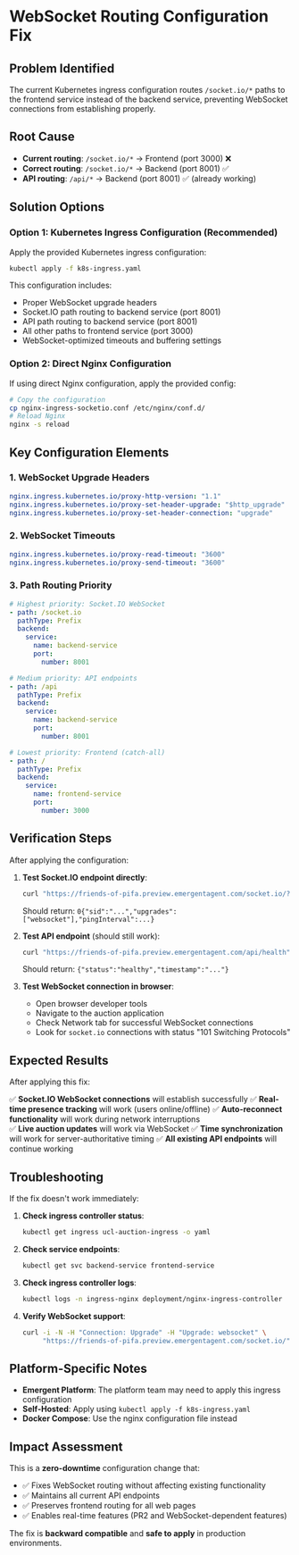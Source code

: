 # WebSocket Routing Configuration Fix

## Problem Identified
The current Kubernetes ingress configuration routes `/socket.io/*` paths to the frontend service instead of the backend service, preventing WebSocket connections from establishing properly.

## Root Cause
- **Current routing**: `/socket.io/*` → Frontend (port 3000) ❌
- **Correct routing**: `/socket.io/*` → Backend (port 8001) ✅
- **API routing**: `/api/*` → Backend (port 8001) ✅ (already working)

## Solution Options

### Option 1: Kubernetes Ingress Configuration (Recommended)

Apply the provided Kubernetes ingress configuration:

```bash
kubectl apply -f k8s-ingress.yaml
```

This configuration includes:
- Proper WebSocket upgrade headers
- Socket.IO path routing to backend service (port 8001)
- API path routing to backend service (port 8001)
- All other paths to frontend service (port 3000)
- WebSocket-optimized timeouts and buffering settings

### Option 2: Direct Nginx Configuration

If using direct Nginx configuration, apply the provided config:

```bash
# Copy the configuration
cp nginx-ingress-socketio.conf /etc/nginx/conf.d/
# Reload Nginx
nginx -s reload
```

## Key Configuration Elements

### 1. WebSocket Upgrade Headers
```yaml
nginx.ingress.kubernetes.io/proxy-http-version: "1.1"
nginx.ingress.kubernetes.io/proxy-set-header-upgrade: "$http_upgrade"
nginx.ingress.kubernetes.io/proxy-set-header-connection: "upgrade"
```

### 2. WebSocket Timeouts
```yaml
nginx.ingress.kubernetes.io/proxy-read-timeout: "3600"
nginx.ingress.kubernetes.io/proxy-send-timeout: "3600"
```

### 3. Path Routing Priority
```yaml
# Highest priority: Socket.IO WebSocket
- path: /socket.io
  pathType: Prefix
  backend:
    service:
      name: backend-service
      port:
        number: 8001

# Medium priority: API endpoints  
- path: /api
  pathType: Prefix
  backend:
    service:
      name: backend-service
      port:
        number: 8001

# Lowest priority: Frontend (catch-all)
- path: /
  pathType: Prefix
  backend:
    service:
      name: frontend-service
      port:
        number: 3000
```

## Verification Steps

After applying the configuration:

1. **Test Socket.IO endpoint directly**:
   ```bash
   curl "https://friends-of-pifa.preview.emergentagent.com/socket.io/?EIO=4&transport=polling"
   ```
   Should return: `0{"sid":"...","upgrades":["websocket"],"pingInterval":...}`

2. **Test API endpoint** (should still work):
   ```bash
   curl "https://friends-of-pifa.preview.emergentagent.com/api/health"
   ```
   Should return: `{"status":"healthy","timestamp":"..."}`

3. **Test WebSocket connection in browser**:
   - Open browser developer tools
   - Navigate to the auction application
   - Check Network tab for successful WebSocket connections
   - Look for `socket.io` connections with status "101 Switching Protocols"

## Expected Results

After applying this fix:

✅ **Socket.IO WebSocket connections** will establish successfully
✅ **Real-time presence tracking** will work (users online/offline)
✅ **Auto-reconnect functionality** will work during network interruptions  
✅ **Live auction updates** will work via WebSocket
✅ **Time synchronization** will work for server-authoritative timing
✅ **All existing API endpoints** will continue working

## Troubleshooting

If the fix doesn't work immediately:

1. **Check ingress controller status**:
   ```bash
   kubectl get ingress ucl-auction-ingress -o yaml
   ```

2. **Check service endpoints**:
   ```bash
   kubectl get svc backend-service frontend-service
   ```

3. **Check ingress controller logs**:
   ```bash
   kubectl logs -n ingress-nginx deployment/nginx-ingress-controller
   ```

4. **Verify WebSocket support**:
   ```bash
   curl -i -N -H "Connection: Upgrade" -H "Upgrade: websocket" \
        "https://friends-of-pifa.preview.emergentagent.com/socket.io/"
   ```

## Platform-Specific Notes

- **Emergent Platform**: The platform team may need to apply this ingress configuration
- **Self-Hosted**: Apply using `kubectl apply -f k8s-ingress.yaml`
- **Docker Compose**: Use the nginx configuration file instead

## Impact Assessment

This is a **zero-downtime** configuration change that:
- ✅ Fixes WebSocket routing without affecting existing functionality
- ✅ Maintains all current API endpoints
- ✅ Preserves frontend routing for all web pages
- ✅ Enables real-time features (PR2 and WebSocket-dependent features)

The fix is **backward compatible** and **safe to apply** in production environments.